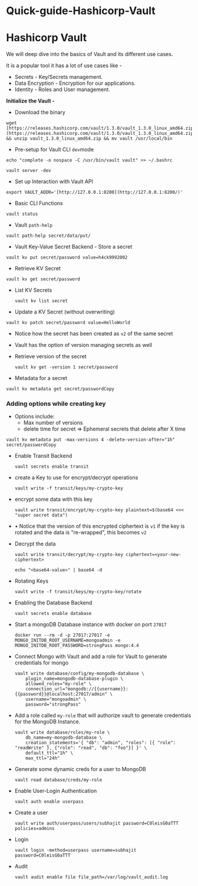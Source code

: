 # Quick-guide-Hashicorp-Vault
# Hashicorp Vault

We will deep dive into the basics of Vault and its different  use cases.

It is a popular tool it has a lot of use cases like -

- Secrets - Key/Secrets management.
- Data Encryption -  Encryption for our applications.
- Identity -  Roles and User management.

**Initialize the Vault -**

- Download the binary

```
wget [https://releases.hashicorp.com/vault/1.3.0/vault_1.3.0_linux_amd64.zip](https://releases.hashicorp.com/vault/1.3.0/vault_1.3.0_linux_amd64.zip) && unzip vault_1.3.0_linux_amd64.zip && mv vault /usr/local/bin
```

- Pre-setup for Vault CLI `dev`mode

```
echo "complete -o nospace -C /usr/bin/vault vault" >> ~/.bashrc

vault server -dev
```

- Set up Interaction with Vault API

```
export VAULT_ADDR='[http://127.0.0.1:8200](http://127.0.0.1:8200/)'
```

- Basic CLI Functions

```
vault status
```

- Vault `path-help`

```
vault path-help secret/data/put/
```

- Vault Key-Value Secret Backend - Store a secret

```
vault kv put secret/password value=h4ck9992002
```

- Retrieve KV Secret

```
vault kv get secret/password
```

- List KV Secrets
    
    ```
    vault kv list secret
    ```
    
- Update a KV Secret (without overwriting)

```
vault kv patch secret/password value=HelloWorld
```

- Notice how the secret has been created as `v2` of the same secret
- Vault has the option of version managing secrets as well
- Retrieve version of the secret
    
    ```
    vault kv get -version 1 secret/password
    ```
    
- Metadata for a secret

```
vault kv metadata get secret/passwordCopy
```

### **Adding options while creating key**

- Options include:
    - Max number of versions
    - delete time for secret => Ephemeral secrets that delete after X time

```
vault kv metadata put -max-versions 4 -delete-version-after="1h" secret/passwordCopy
```

- Enable Transit Backend
    
    ```
    vault secrets enable transit
    ```
    
- create a Key to use for encrypt/decrypt operations
    
    ```
    vault write -f transit/keys/my-crypto-key
    ```
    
- encrypt some data with this key
    
    ```
    vault write transit/encrypt/my-crypto-key plaintext=$(base64 <<< "super secret data")
    ```
    
- • Notice that the version of this encrypted ciphertext is `v1` if the key is rotated and the data is "re-wrapped", this becomes `v2`
- Decrypt the data
    
    ```
    vault write transit/decrypt/my-crypto-key ciphertext=<your-new-ciphertext>
    
    echo "<base64-value>" | base64 -d
    ```
    
- Rotating Keys
    
    ```
    vault write -f transit/keys/my-crypto-key/rotate
    ```
    
- Enabling the Database Backend
    
    ```
    vault secrets enable database
    ```
    
- Start a mongoDB Database instance with docker on port `27017`
    
    ```
    docker run --rm -d -p 27017:27017 -e MONGO_INITDB_ROOT_USERNAME=mongoadmin -e MONGO_INITDB_ROOT_PASSWORD=strongPass mongo:4.4
    ```
    
- Connect Mongo with Vault and add a role for Vault to generate credentials for mongo
    
    ```
    vault write database/config/my-mongodb-database \
        plugin_name=mongodb-database-plugin \
        allowed_roles="my-role" \
        connection_url="mongodb://{{username}}:{{password}}@localhost:27017/admin" \
        username="mongoadmin" \
        password="strongPass"
    ```
    
- Add a role called `my-role` that will authorize vault to generate credentials for the MongoDB Instance.
    
    ```
    vault write database/roles/my-role \
        db_name=my-mongodb-database \
        creation_statements='{ "db": "admin", "roles": [{ "role": "readWrite" }, {"role": "read", "db": "foo"}] }' \
        default_ttl="1h" \
        max_ttl="24h"
    ```
    
- Generate some dynamic creds for a user to MongoDB
    
    ```
    vault read database/creds/my-role
    ```
    
- Enable User-Login Authentication
    
    ```
    vault auth enable userpass
    ```
    
- Create a user
    
    ```
    vault write auth/userpass/users/subhajit password=C0leisG0aTTT policies=admins
    ```
    
- Login
    
    ```
    vault login -method=userpass username=subhajit password=C0leisG0aTTT
    ```
    
- Audit
    
    ```
    vault audit enable file file_path=/var/log/vault_audit.log
    ```

